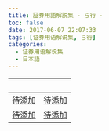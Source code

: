 ```yaml
---
title: 証券用語解説集 - ら行 -
toc: false
date: 2017-06-07 22:07:33
tags: [证券用语解说集, ら行]
categories:
  - 证券用语解说集
  - 日本語
---
```


| &nbsp; | &nbsp; |
| :----- | :----- |
| [待添加](/证券用语解说集/日本語/ら行/#) | [待添加](/证券用语解说集/日本語/ら行/#) |
| [待添加](/证券用语解说集/日本語/ら行/#) | [待添加](/证券用语解说集/日本語/ら行/#) |
